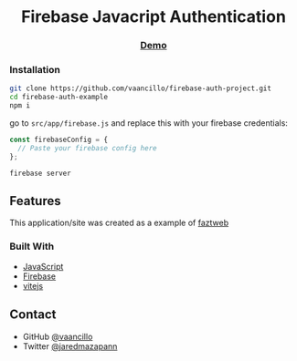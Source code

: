 <h1 align="center">Firebase Javacript Authentication</h1>

<div align="center">
  <h3>
    <a href="https://fir-app-a2ec9.web.app/">
      Demo
    </a>
  </h3>
</div>

### Installation

```sh
git clone https://github.com/vaancillo/firebase-auth-project.git
cd firebase-auth-example
npm i
```

go to `src/app/firebase.js` and replace this with your firebase credentials:

```js
const firebaseConfig = {
  // Paste your firebase config here
};
```

```
firebase server
```

## Features

<!-- List the features of your application or follow the template. Don't share the figma file here :) -->

This application/site was created as a example of [faztweb](https://www.youtube.com/@FaztTech)

### Built With

- [JavaScript](https://developer.mozilla.org/es/docs/Web/JavaScript)
- [Firebase](https://firebase.google.com)
- [vitejs](https://vitejs.dev)

## Contact

- GitHub [@vaancillo](https://github.com/vaancillo)
- Twitter [@jaredmazapann](https://twitter.com/jaredmazapann)
